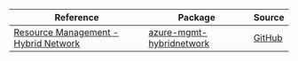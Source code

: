 | Reference | Package | Source |
|---|---|---|
|[Resource Management - Hybrid Network](mgmt-hybridnetwork-readme.md)|[azure-mgmt-hybridnetwork](https://pypi.org/project/azure-mgmt-hybridnetwork)|[GitHub](https://github.com/Azure/azure-sdk-for-python)|
